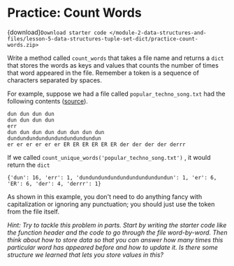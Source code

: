 # <i class="fas fa-laptop"></i> Practice: Count Words

{download}`Download starter code </module-2-data-structures-and-files/lesson-5-data-structures-tuple-set-dict/practice-count-words.zip>`

Write a method called `count_words` that takes a file name and returns a `dict` that stores the words as keys and values that counts the number of times that word appeared in the file. Remember a token is a sequence of characters separated by spaces.

For example, suppose we had a file called `popular_techno_song.txt` had the following contents ([source](https://answers.yahoo.com/question/index?qid=20100314111115AAz2IGy)).

```text
dun dun dun dun
dun dun dun dun
err
dun dun dun dun dun dun dun dun
dundundundundundundundundundun
er er er er er er ER ER ER ER ER ER der der der der derrr
```

If we called `count_unique_words('popular_techno_song.txt')` , it would return the `dict`

```text
{'dun': 16, 'err': 1, 'dundundundundundundundundundun': 1, 'er': 6, 'ER': 6, 'der': 4, 'derrr': 1}
```

As shown in this example, you don't need to do anything fancy with capitalization or ignoring any punctuation; you should just use the token from the file itself.

_Hint: Try to tackle this problem in parts. Start by writing the starter code like the function header and the code to go through the file word-by-word. Then think about how to store data so that you can answer how many times this particular word has appeared before and how to update it. Is there some structure we learned that lets you store values in this?_

